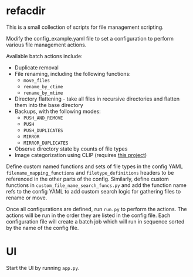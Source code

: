 # refacdir
This is a small collection of scripts for file management scripting.

Modify the config_example.yaml file to set a configuration to perform various file management actions.

Available batch actions include:
- Duplicate removal
- File renaming, including the following functions:
  - `move_files`
  - `rename_by_ctime`
  - `rename_by_mtime`
- Directory flattening - take all files in recursive directories and flatten them into the base directory
- Backups, with the following modes:
  - `PUSH_AND_REMOVE`
  - `PUSH`
  - `PUSH_DUPLICATES`
  - `MIRROR`
  - `MIRROR_DUPLICATES`
- Observe directory state by counts of file types
- Image categorization using CLIP (requires [this project](https://github.com/tomhallmain/simple_image_compare))

Define custom named functions and sets of file types in the config YAML `filename_mapping_functions` and `filetype_definitions` headers to be referenced in the other parts of the config. Similarly, define custom functions in `custom_file_name_search_funcs.py` and add the function name refs to the config YAML to add custom search logic for gathering files to rename or move.

Once all configurations are defined, run `run.py` to perform the actions. The actions will be run in the order they are listed in the config file. Each configuration file will create a batch job which will run in sequence sorted by the name of the config file.

# UI

Start the UI by running `app.py`.


